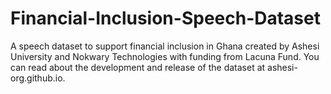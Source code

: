 # Financial-Inclusion-Speech-Dataset
A speech dataset to support financial inclusion in Ghana created by Ashesi University and Nokwary Technologies with funding from Lacuna Fund. You can read about the development and release of the dataset at ashesi-org.github.io.
